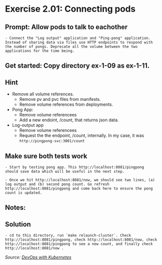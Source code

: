 # Exercise 2.01: Connecting pods
## Prompt: Allow pods to talk to eachother
    - Connect the "Log output" application and "Ping-pong" application. Instead of sharing data via files use HTTP endpoints to respond with the number of pongs. Deprecate all the volume between the two applications for the time being.


## Get started: Copy directory ex-1-09 as ex-1-11.
## Hint
- Remove all volume references.
    - Remove pv and pvc files from manifests.
    - Remove volume references from deployments.
- Pong App:
    - Remove volume referencees
    - Add a new endoint, /count, that returns json data.
- Log-output app
    - Remove volume referencees
    - Request the the endpoint, /count, internally. In my case, it was `http://pingpong-svc:3001/count`

## Make sure both tests work
    - Start by testing pong app. This http://localhost:8081/pingpong should save data which will be useful in the next step.

    - Once we hit http://localhost:8081/now, we should see two lines, (a) log output and (b) second pong count. Go refresh http://localhost:8081/pingpong and come back here to ensure the pong count is updated.

## Notes:

## Solution
    - cd to this directory, run `make relaunch-cluster`. Check http://localhost:8081/pingpong, check http://localhost:8081/now, check http://localhost:8081/pingpong to see a new count, and finally check http://localhost:8081/now .

<i>Source: [DevOps with Kubernetes](https://devopswithkubernetes.com/part-2/1-networking-between-pods)</i>